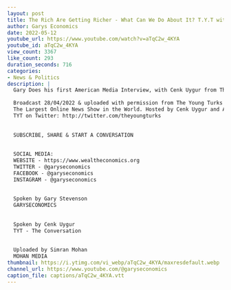 ```yaml
---
layout: post
title: The Rich Are Getting Richer - What Can We Do About It? T.Y.T with David Shuster
author: Garys Economics
date: 2022-05-12
youtube_url: https://www.youtube.com/watch?v=aTqC2w_4KYA
youtube_id: aTqC2w_4KYA
view_count: 3367
like_count: 293
duration_seconds: 716
categories:
- News & Politics
description: |
  Gary Does his first American Media Interview, with Cenk Uygur from The Yound Turks! They talk about the growing concerns about wealth inequality and the plausibility of a wealth tax.
  
  Broadcast 28/04/2022 & uploaded with permission from The Young Turks
  The Largest Online News Show in the World. Hosted by Cenk Uygur and Ana Kasparian. LIVE STREAMING weekdays 6-8pm ET. http://tyt.com/live
  TYT on Twitter: http://twitter.com/theyoungturks
  
  
  SUBSCRIBE, SHARE & START A CONVERSATION
  
  
  SOCIAL MEDIA:
  WEBSITE - https://www.wealtheconomics.org
  TWITTER - @garyseconomics
  FACEBOOK - @garyseconomics
  INSTAGRAM - @garyseconomics
  
  
  Spoken by Gary Stevenson
  GARYSECONOMICS
  
  
  Spoken by Cenk Uygur
  TYT - The Conversation
  
  
  Uploaded by Simran Mohan
  MOHAN MEDIA
thumbnail: https://i.ytimg.com/vi_webp/aTqC2w_4KYA/maxresdefault.webp
channel_url: https://www.youtube.com/@garyseconomics
caption_file: captions/aTqC2w_4KYA.vtt
---
```

